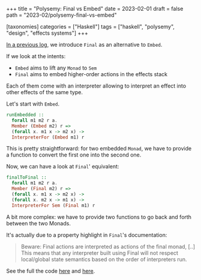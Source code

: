 +++
title = "Polysemy: Final vs Embed"
date = 2023-02-01
draft = false
path = "2023-02/polysemy-final-vs-embed"

[taxonomies]
categories = ["Haskell"]
tags = ["haskell", "polysemy", "design", "effects systems"]
+++

[In a previous log](@/2023-01-11_polysemy-final.md), we introduce `Final` as an alternative to `Embed`.

If we look at the intents:
* `Embed` aims to lift any `Monad` to `Sem`
* `Final` aims to embed higher-order actions in the effects stack

Each of them come with an interpreter allowing to interpret an effect into  other effects of the same type.

Let's start with `Embed`.

```haskell
runEmbedded ::
  forall m1 m2 r a.
  Member (Embed m2) r =>
  (forall x. m1 x -> m2 x) ->
  InterpreterFor (Embed m1) r
```

This is pretty straightforward: for two embedded `Monad`, we have to provide a function to convert the first one into the second one.

Now, we can have a look at `Final`' equivalent:

```haskell
finalToFinal ::
  forall m1 m2 r a.
  Member (Final m2) r =>
  (forall x. m1 x -> m2 x) ->
  (forall x. m2 x -> m1 x) ->
  InterpreterFor Sem (Final m1) r
```

A bit more complex: we have to provide two functions to go back and forth between the two Monads.

It's actually due to a property highlight in `Final`'s documentation:

> Beware: Final actions are interpreted as actions of the final monad, [..] This means that any interpreter built using Final will not respect local/global state semantics based on the order of interpreters run.

See the full the code [here](https://hackage.haskell.org/package/polysemy-1.7.1.0/docs/src/Polysemy.Embed.html) and [here](https://hackage.haskell.org/package/polysemy-1.7.1.0/docs/src/Polysemy.Final.html).
